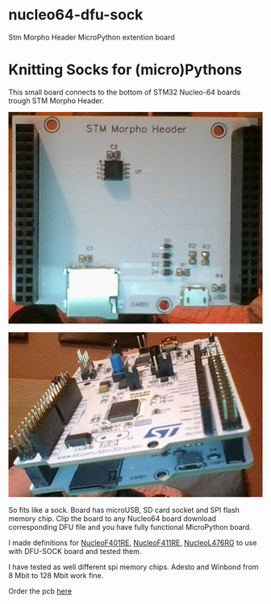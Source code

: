 # nucleo64-dfu-sock
Stm Morpho Header MicroPython extention board

  # Knitting Socks for (micro)Pythons
  
This small board connects to the bottom of STM32 Nucleo-64 boards trough STM Morpho Header.

 ![DFU SOCK BOARD](https://github.com/zmech/nucleo64-dfu-sock/blob/master/dfu-sock%20board.jpg)
 
 ![sock_is_on](https://github.com/zmech/nucleo64-dfu-sock/blob/master/sock_is_on.jpg)
 
So fits like a sock. Board has microUSB, SD card socket and SPI flash memory chip. Clip the board to
any Nucleo64 board download corresponding DFU file and you have fully functional MicroPython board.

I made definitions for [NucleoF401RE](https://github.com/zmech/NUCLEO_F401RE_DFU_SOCK), [NucleoF411RE](https://github.com/zmech/NUCLEO_F411RE_DFU_SOCK), [NucleoL476RG](https://github.com/zmech/NUCLEO_L476RG_DFU_SOCK) to use with DFU-SOCK board and tested them.

I have tested as well different spi memory chips. Adesto and Winbond from 8 Mbit to 128 Mbit work fine. 

Order the pcb [here](https://easyeda.com/azhirov/nucleo64-v2-0)
